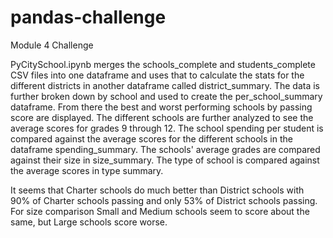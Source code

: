 # pandas-challenge
Module 4 Challenge

PyCitySchool.ipynb merges the schools_complete and students_complete CSV files into one dataframe and uses that to calculate the stats for the different districts in another dataframe called district_summary. The data is further broken down by school and used to create the per_school_summary dataframe. From there the best and worst performing schools by passing score are displayed. The different schools are further analyzed to see the average scores for grades 9 through 12. The school spending per student is compared against the average scores for the different schools in the dataframe spending_summary. The schools' average grades are compared against their size in size_summary. The type of school is compared against the average scores in type summary.


It seems that Charter schools do much better than District schools with 90% of Charter schools passing and only 53% of District schools passing. For size comparison Small and Medium schools seem to score about the same, but Large schools score worse.